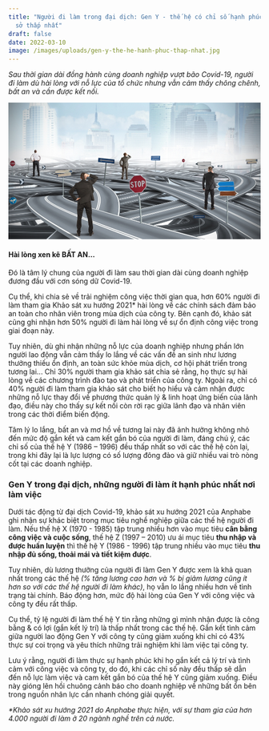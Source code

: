 ```yaml
---
title: "Người đi làm trong đại dịch: Gen Y - thế hệ có chỉ số hạnh phúc nơi công
  sở thấp nhất"
draft: false
date: 2022-03-10
image: /images/uploads/gen-y-the-he-hanh-phuc-thap-nhat.jpg
---
```

*Sau thời gian dài đồng hành cùng doanh nghiệp vượt bão Covid-19, người đi làm dù hài lòng với nỗ lực của tổ chức nhưng vẫn cảm thấy chông chênh, bất an và cần được kết nối.* 

![](/images/uploads/hai-long-xen-ke-bat-an.jpg "Ảnh: Internet")



#### **Hài lòng xen kẽ BẤT AN...**


Đó là tâm lý chung của người đi làm sau thời gian dài cùng doanh nghiệp đương đầu với cơn sóng dữ Covid-19. 

Cụ thể, khi chia sẻ về trải nghiệm công việc thời gian qua, hơn 60% người đi làm tham gia Khảo sát xu hướng 2021* hài lòng về các chính sách đảm bảo an toàn cho nhân viên trong mùa dịch của công ty. Bên cạnh đó, khảo sát cũng ghi nhận hơn 50% người đi làm hài lòng về sự ổn định công việc trong giai đoạn này. 


Tuy nhiên, dù ghi nhận những nỗ lực của doanh nghiệp nhưng phần lớn người lao động vẫn cảm thấy lo lắng về các vấn đề an sinh như lương thưởng thiếu ổn định, an toàn sức khỏe mùa dịch, cơ hội phát triển trong tương lai... Chỉ 30% người tham gia khảo sát chia sẻ rằng, họ thực sự hài lòng về các chương trình đào tạo và phát triển của công ty. Ngoài ra, chỉ có 40% người đi làm tham gia khảo sát cho biết họ hiểu và cảm nhận được những nỗ lực thay đổi về phương thức quản lý & linh hoạt ứng biến của lãnh đạo, điều này cho thấy sự kết nối còn rời rạc giữa lãnh đạo và nhân viên trong các thời điểm biến động.


Tâm lý lo lắng, bất an và mơ hồ về tương lai này đã ảnh hưởng không nhỏ đến mức độ gắn kết và cam kết gắn bó của người đi làm, đáng chú ý, các chỉ số của thế hệ Y (1986 – 1996) đều thấp nhất so với các thế hệ còn lại, trong khi đây lại là lực lượng có số lượng đông đảo và giữ nhiều vai trò nòng cốt tại các doanh nghiệp. 



### **Gen Y trong đại dịch, những người đi làm ít hạnh phúc nhất nơi làm việc**


Dưới tác động từ đại dịch Covid-19, khảo sát xu hướng 2021 của Anphabe ghi nhận sự khác biệt trong mục tiêu nghề nghiệp giữa các thế hệ người đi làm. Nếu thế hệ X (1970 - 1985) tập trung nhiều hơn vào mục tiêu **cân bằng công việc và cuộc sống**, thế hệ Z (1997 – 2010) ưu ái mục tiêu **thu nhập và được huấn luyện** thì thế hệ Y (1986 - 1996) tập trung nhiều vào mục tiêu **thu nhập đủ sống, thoải mái và tiết kiệm được**. 


Tuy nhiên, dù lương thưởng của người đi làm Gen Y được xem là khả quan nhất trong các thế hệ *(% tăng lương cao hơn và % bị giảm lương cũng ít hơn so với các thế hệ người đi làm khác)*, họ vẫn lo lắng nhiều hơn về tình trạng tài chính. Báo động hơn, mức độ hài lòng của Gen Y với công việc và công ty đều rất thấp. 

Cụ thể, tỷ lệ người đi làm thế hệ Y tin rằng những gì mình nhận được là công bằng & có lợi (gắn kết lý trí) là thấp nhất trong các thế hệ. Gắn kết tình cảm giữa người lao động Gen Y với công ty cũng giảm xuống khi chỉ có 43% thực sự coi trọng và yêu thích những trải nghiệm khi làm việc tại công ty. 

Lưu ý rằng, người đi làm thực sự hạnh phúc khi họ gắn kết cả lý trí và tình cảm với công việc và công ty, do đó, khi các chỉ số này đều thấp sẽ dẫn đến nỗ lực làm việc và cam kết gắn bó của thế hệ Y cũng giảm xuống. Điều này gióng lên hồi chuông cảnh báo cho doanh nghiệp về những bất ổn bên trong nguồn nhân lực cần nhanh chóng giải quyết.

*\*Khảo sát xu hướng 2021 do Anphabe thực hiện, với sự tham gia của hơn 4.000 người đi làm ở 20 ngành nghề trên cả nước.*
